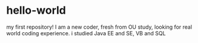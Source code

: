 # hello-world
my first repository!
I am a new coder, fresh from OU study, looking for real world coding experience.
i studied Java EE and SE, VB and SQL
